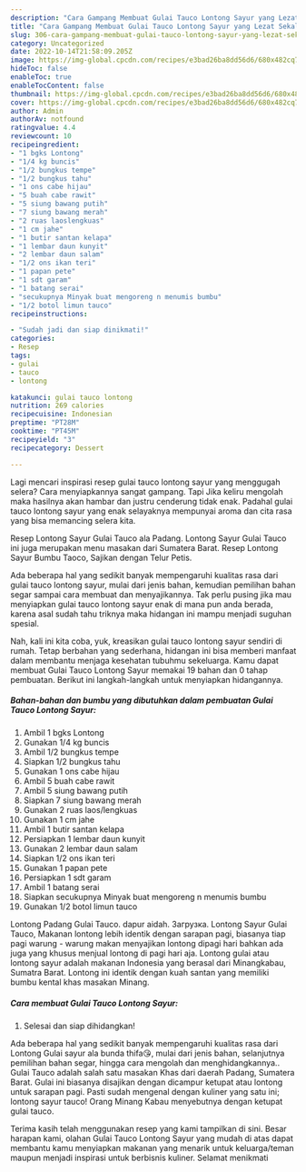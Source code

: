 ```yaml
---
description: "Cara Gampang Membuat Gulai Tauco Lontong Sayur yang Lezat Sekali "
title: "Cara Gampang Membuat Gulai Tauco Lontong Sayur yang Lezat Sekali "
slug: 306-cara-gampang-membuat-gulai-tauco-lontong-sayur-yang-lezat-sekali
category: Uncategorized
date: 2022-10-14T21:58:09.205Z
image: https://img-global.cpcdn.com/recipes/e3bad26ba8dd56d6/680x482cq70/gulai-tauco-lontong-sayur-foto-resep-utama.jpg
hideToc: false
enableToc: true
enableTocContent: false
thumbnail: https://img-global.cpcdn.com/recipes/e3bad26ba8dd56d6/680x482cq70/gulai-tauco-lontong-sayur-foto-resep-utama.jpg
cover: https://img-global.cpcdn.com/recipes/e3bad26ba8dd56d6/680x482cq70/gulai-tauco-lontong-sayur-foto-resep-utama.jpg
author: Admin
authorAv: notfound
ratingvalue: 4.4
reviewcount: 10
recipeingredient:
- "1 bgks Lontong"
- "1/4 kg buncis"
- "1/2 bungkus tempe"
- "1/2 bungkus tahu"
- "1 ons cabe hijau"
- "5 buah cabe rawit"
- "5 siung bawang putih"
- "7 siung bawang merah"
- "2 ruas laoslengkuas"
- "1 cm jahe"
- "1 butir santan kelapa"
- "1 lembar daun kunyit"
- "2 lembar daun salam"
- "1/2 ons ikan teri"
- "1 papan pete"
- "1 sdt garam"
- "1 batang serai"
- "secukupnya Minyak buat mengoreng n menumis bumbu"
- "1/2 botol limun tauco"
recipeinstructions:

- "Sudah jadi dan siap dinikmati!"
categories:
- Resep
tags:
- gulai
- tauco
- lontong

katakunci: gulai tauco lontong 
nutrition: 269 calories
recipecuisine: Indonesian
preptime: "PT28M"
cooktime: "PT45M"
recipeyield: "3"
recipecategory: Dessert

---
```



Lagi mencari inspirasi resep gulai tauco lontong sayur yang menggugah selera? Cara menyiapkannya sangat gampang. Tapi Jika keliru mengolah maka hasilnya akan hambar dan justru cenderung tidak enak. Padahal gulai tauco lontong sayur yang enak selayaknya mempunyai aroma dan cita rasa yang bisa memancing selera kita.


Resep Lontong Sayur Gulai Tauco ala Padang. Lontong Sayur Gulai Tauco ini juga merupakan menu masakan dari Sumatera Barat. Resep Lontong Sayur Bumbu Taoco, Sajikan dengan Telur Petis.

Ada beberapa hal yang sedikit banyak mempengaruhi kualitas rasa dari gulai tauco lontong sayur, mulai dari jenis bahan, kemudian pemilihan bahan segar sampai cara membuat dan menyajikannya. Tak perlu pusing jika mau menyiapkan gulai tauco lontong sayur enak di mana pun anda berada, karena asal sudah tahu triknya maka hidangan ini mampu menjadi suguhan spesial.


Nah, kali ini kita coba, yuk, kreasikan gulai tauco lontong sayur sendiri di rumah. Tetap berbahan yang sederhana, hidangan ini bisa memberi manfaat dalam membantu menjaga kesehatan tubuhmu sekeluarga. Kamu dapat membuat Gulai Tauco Lontong Sayur memakai 19 bahan dan 0 tahap pembuatan. Berikut ini langkah-langkah untuk menyiapkan hidangannya.

<!--inarticleads1-->

##### Bahan-bahan dan bumbu yang dibutuhkan dalam pembuatan Gulai Tauco Lontong Sayur:

1. Ambil 1 bgks Lontong
1. Gunakan 1/4 kg buncis
1. Ambil 1/2 bungkus tempe
1. Siapkan 1/2 bungkus tahu
1. Gunakan 1 ons cabe hijau
1. Ambil 5 buah cabe rawit
1. Ambil 5 siung bawang putih
1. Siapkan 7 siung bawang merah
1. Gunakan 2 ruas laos/lengkuas
1. Gunakan 1 cm jahe
1. Ambil 1 butir santan kelapa
1. Persiapkan 1 lembar daun kunyit
1. Gunakan 2 lembar daun salam
1. Siapkan 1/2 ons ikan teri
1. Gunakan 1 papan pete
1. Persiapkan 1 sdt garam
1. Ambil 1 batang serai
1. Siapkan secukupnya Minyak buat mengoreng n menumis bumbu
1. Gunakan 1/2 botol limun tauco


Lontong Padang Gulai Tauco. dapur aidah. Загрузка. Lontong Sayur Gulai Tauco, Makanan lontong lebih identik dengan sarapan pagi, biasanya tiap pagi warung - warung makan menyajikan lontong dipagi hari bahkan ada juga yang khusus menjual lontong di pagi hari aja. Lontong gulai atau lontong sayur adalah makanan Indonesia yang berasal dari Minangkabau, Sumatra Barat. Lontong ini identik dengan kuah santan yang memiliki bumbu kental khas masakan Minang. 

<!--inarticleads2-->

##### Cara membuat Gulai Tauco Lontong Sayur:


1. Selesai dan siap dihidangkan!

Ada beberapa hal yang sedikit banyak mempengaruhi kualitas rasa dari Lontong Gulai sayur ala bunda thifa😘, mulai dari jenis bahan, selanjutnya pemilihan bahan segar, hingga cara mengolah dan menghidangkannya.. Gulai Tauco adalah salah satu masakan Khas dari daerah Padang, Sumatera Barat. Gulai ini biasanya disajikan dengan dicampur ketupat atau lontong untuk sarapan pagi. Pasti sudah mengenal dengan kuliner yang satu ini; lontong sayur tauco! Orang Minang Kabau menyebutnya dengan ketupat gulai tauco. 

Terima kasih telah menggunakan resep yang kami tampilkan di sini. Besar harapan kami, olahan Gulai Tauco Lontong Sayur yang mudah di atas dapat membantu kamu menyiapkan makanan yang menarik untuk keluarga/teman maupun menjadi inspirasi untuk berbisnis kuliner. Selamat menikmati
